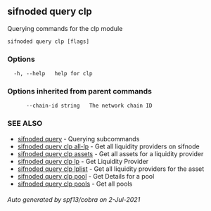 ## sifnoded query clp

Querying commands for the clp module

```
sifnoded query clp [flags]
```

### Options

```
  -h, --help   help for clp
```

### Options inherited from parent commands

```
      --chain-id string   The network chain ID
```

### SEE ALSO

* [sifnoded query](sifnoded_query.md)	 - Querying subcommands
* [sifnoded query clp all-lp](sifnoded_query_clp_all-lp.md)	 - Get all liquidity providers on sifnode 
* [sifnoded query clp assets](sifnoded_query_clp_assets.md)	 - Get all assets for a liquidity provider 
* [sifnoded query clp lp](sifnoded_query_clp_lp.md)	 - Get Liquidity Provider
* [sifnoded query clp lplist](sifnoded_query_clp_lplist.md)	 - Get all liquidity providers for the asset 
* [sifnoded query clp pool](sifnoded_query_clp_pool.md)	 - Get Details for a pool
* [sifnoded query clp pools](sifnoded_query_clp_pools.md)	 - Get all pools

###### Auto generated by spf13/cobra on 2-Jul-2021
